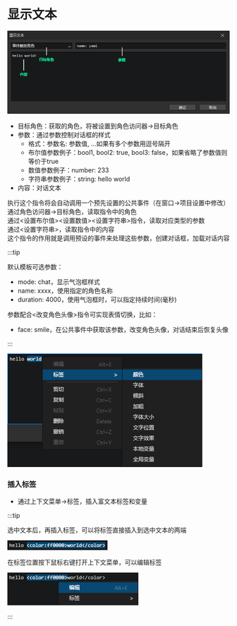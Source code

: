 # 显示文本

![](img/showText-1.png)

- 目标角色：获取的角色，将被设置到角色访问器->目标角色
- 参数：通过参数控制对话框的样式
  - 格式：参数名: 参数值, ...如果有多个参数用逗号隔开
  - 布尔值参数例子：bool1, bool2: true, bool3: false，如果省略了参数值则等价于true
  - 数值参数例子：number: 233
  - 字符串参数例子：string: hello world
- 内容：对话文本

执行这个指令将会自动调用一个预先设置的公共事件（在窗口->项目设置中修改）  
通过角色访问器->目标角色，读取指令中的角色  
通过<设置布尔值><设置数值><设置字符串>指令，读取对应类型的参数  
通过<设置字符串>，读取指令中的内容  
这个指令的作用就是调用预设的事件来处理这些参数，创建对话框，加载对话内容

:::tip

默认模板可选参数：

- mode: chat，显示气泡框样式
- name: xxxx，使用指定的角色名称
- duration: 4000，使用气泡框时，可以指定持续时间(毫秒)

参数配合<改变角色头像>指令可实现表情切换，比如：

- face: smile，在公共事件中获取该参数，改变角色头像，对话结束后恢复头像

:::

![](img/showText-2.png)

### 插入标签

- 通过上下文菜单->标签，插入富文本标签和变量

:::tip

选中文本后，再插入标签，可以将标签直接插入到选中文本的两端

![](img/showText-3.png)

在标签位置按下鼠标右键打开上下文菜单，可以编辑标签

![](img/showText-4.png)

:::

